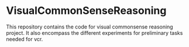 # VisualCommonSenseReasoning
This repository contains the code for visual commonsense reasoning project. It also encompass the different experiments for preliminary tasks needed for vcr.
